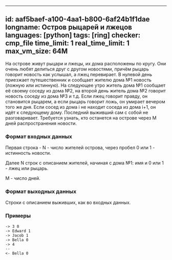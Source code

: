
---
id: aaf5baef-a100-4aa1-b800-6af24b1f1dae
longname: Остров рыцарей и лжецов
languages: [python]
tags: [ring]
checker: cmp_file
time_limit: 1
real_time_limit: 1
max_vm_size: 64M
---


На острове живут рыцари и лжецы, их дома расположены по кругу. Они очень любят делиться друг с другом новостями,
 причём рыцарь говорит новость как услышал, а лжец перевирает. В нулевой день приезжает путешественник и сообщает 
жителю дома №1 новость (ложную или истинную). На следующее утро житель дома №1 сообщает её своему соседу из дома №2,
на второй день житель дома №2 говорит новость соседу из дома №3 и т.д. Если лжец говорит правду, он становится рыцарем,
а если рыцарь говорит ложь, он умирает вечером того же дня. Если сосед из дома i не находит соседа из дома i+1, он идёт
к следующему дому. Последний выживший сам с собой не разговаривает. Требуется узнать, кто останется на острове через M 
дней распространения новости.

### Формат входных данных

Первая строка - N - число жителей острова, через пробел 0 или 1 - истинность новости.

Далее N строк с описанием жителей, начиная с дома №1: имя и 0 или 1 - лжец или рыцарь.

M - число дней.

### Формат выходных данных

Строки с описанием выживших, как во входных данных.

### Примеры

```
-> 3 0
-> Edward 1
-> Jacob 1
-> Bella 0
-> 4
--
<- Bella 0
```

